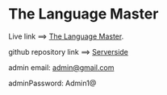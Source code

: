# The Language Master

Live link ==> [The Language Master](https://vocabulary-app-8eaef.firebaseapp.com/).

github repository link ==> [Serverside](https://github.com/mdmasudrana271/vocabulary-app-server)


admin email: admin@gmail.com

adminPassword: Admin1@
